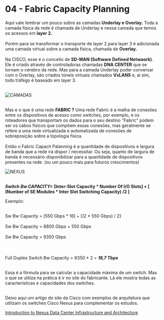 # 04 - Fabric Capacity Planning

Aqui vale lembrar um pouco sobre as camadas **Underlay e Overlay.** Toda a camada física da rede é chamada de Underlay e nessa camada que temos os acessos em **layer 2.** <br></br>
Porém para se transformar o transporte de layer 2 para layer 3 é adicionada uma camada virtual sobre a camada física, chamada de **Overlay.** <br></br>
Na CISCO, esse é o conceito de **SD-WAN (Software Defined Netwaork)**. Ele é criado através de controladoras chamadas **DNA CENTER** que se tornam o cérebro da rede. Mas para a camada Underlay poder conversar com o Overlay, são criados túneis virtuais chamados **VxLANS** e, ai sim, todo tráfego é baseado em layer 3. <br></br>

![CAMADAS](Imagens/camadas.png) <br></br>

Mas e o que é uma rede **FABRIC ?** Uma rede Fabric é a malha de conexões entre os dispositivos de acesso como switches, por exemplo, e os roteadores que transportam os dados para o seu destino "Fabric" podem ser os cabos físicos que compõem essas conexões, mas geralmente se refere a uma rede virtualizada e automatizada de conexões de sobreposição sobre a topologia física. <br></br>
Então o Fabric Capacit Palanning é a quantidade de dispositivos e largura de banda que a rede irá dispor / necessitar. Ou seja, quanto de largura de banda é necessário disponibilizar para a quantidade de dispositivos presentes na rede. (ou um pouco mais para futuros crescimentos)

![NEXUS](Imagens/nexus.png) <br></br>

***Switch Bw CAPACITY=*** **[Inter-Slot Capacity * Number Of I/O Slots] + [ (Number of SE Modules * Inter Slot Switching Capacity) /2 ]**

Exemplo: <br></br>

Sw Bw Capacity = [550 Gbps * 16] + [(2 * 550 Gbps) / 2] <br></br>
Sw Bw Capacity = 8800 Gbps + 550 Gbps <br></br>
Sw Bw Capacity = 9350 Gbps <br></br>
<br></br>
Full Duples Switch Bw Capacity = 9350 * 2 = ***18,7 Tbps*** <br></br>

Essa é a fórmula para se calcular a capacidade máxima de um switch. Mas o que se utiliza na prática é ir no site do fabricante. Lá ele mostra todas as características e capacidades dos switches. <br></br>

Deixo aqui um artigo do site da Cisco com exemplos de arquitetura que utilizam os switches Cisco Nexus para complementar os estudos. 

[Introduction to Nexus Data Center Infrastructure and Architecture](https://www.ciscopress.com/articles/article.asp?p=2762085&seqNum=2)